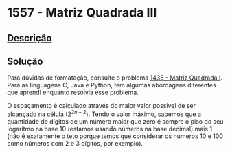 # 1557 - Matriz Quadrada III

## [Descrição](https://www.beecrowd.com.br/judge/pt/problems/view/1557)

## Solução

Para dúvidas de formatação, consulte o problema [1435 - Matriz Quadrada I](../1435/README.md). Para as linguagens C, Java e Python, tem algumas abordagens diferentes que aprendi enquanto resolvia esse problema.

O espaçamento é calculado através do maior valor possível de ser alcançado na célula ($2^{2n - 2}$). Tendo o valor máximo, sabemos que a quantidade de dígitos de um número maior que zero é sempre o piso do seu logaritmo na base 10 (estamos usando números na base decimal) mais 1 (não é exatamente o teto porque temos que considerar os números $10$ e $100$ como números com $2$ e $3$ dígitos, por exemplo).